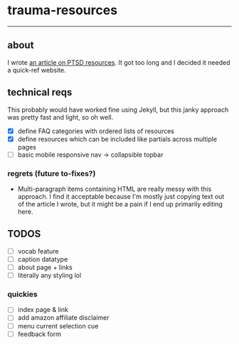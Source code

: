 # trauma-resources
-----

## about

I wrote [an article on PTSD resources](https://medium.com/@rhetoricize/d6fd776339a8). It got too long and I decided it needed a quick-ref website.

## technical reqs
This probably would have worked fine using Jekyll, but this janky approach was pretty fast and light, so oh well.
- [x] define FAQ categories with ordered lists of resources
- [x] define resources which can be included like partials across multiple pages
- [ ] basic mobile responsive nav -> collapsible topbar

### regrets (future to-fixes?)
- Multi-paragraph items containing HTML are really messy with this approach. I find it acceptable because I'm mostly just copying text out of the article I wrote, but it might be a pain if I end up primarily editing here.

## TODOS

- [ ] vocab feature
- [ ] caption datatype
- [ ] about page + links
- [ ] literally any styling lol

### quickies
- [ ] index page & link
- [ ] add amazon affiliate disclaimer
- [ ] menu current selection cue
- [ ] feedback form
